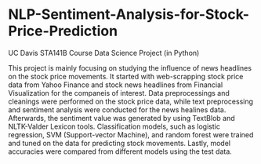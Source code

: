 # NLP-Sentiment-Analysis-for-Stock-Price-Prediction
UC Davis STA141B Course Data Science Project (in Python)

This project is mainly focusing on studying the influence of news headlines on the stock price movements. It started with web-scrapping stock price data from Yahoo Finance and stock news headlines from Financial Visualization for the companeis of interest. Data preprocessings and cleanings were performed on the stock price data, while text preprocessing and sentiment analysis were conducted for the news healines data. Afterwards, the sentiment value was generated by using TextBlob and NLTK-Valder Lexicon tools. Classification models, such as logistic regression, SVM (Support-vector Machine), and random forest were trained and tuned on the data for predicting stock movements. Lastly, model accuracies were compared from different models using the test data.
